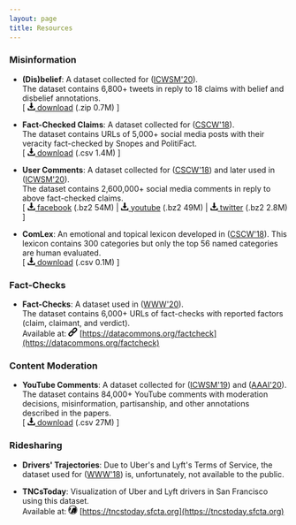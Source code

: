 ```yaml
---
layout: page
title: Resources
---
```

### Misinformation

* **(Dis)belief**: A dataset collected for ([ICWSM'20](/publications/icwsm20_paper.pdf)).  
The dataset contains 6,800+ tweets in reply to 18 claims with belief and disbelief annotations.  
\[ [<img src="../images/icons/download.svg" width="14"> download](annotations.zip) (.zip 0.7M) \]

* **Fact-Checked Claims**: A dataset collected for ([CSCW'18](/publications/cscw18_paper.pdf)).  
The dataset contains URLs of 5,000+ social media posts with their veracity fact-checked by Snopes and PolitiFact.  
\[ [<img src="../images/icons/download.svg" width="14"> download](factchecks.csv) (.csv 1.4M) \]

* **User Comments**: A dataset collected for ([CSCW'18](/publications/cscw18_paper.pdf)) and later used in ([ICWSM'20](/publications/icwsm20_paper.pdf)).  
The dataset contains 2,600,000+ social media comments in reply to above fact-checked claims.  
\[ [<img src="../images/icons/download.svg" width="14"> facebook](comments/facebook.bz2)  (.bz2 54M) \| [<img src="../images/icons/download.svg" width="14"> youtube](comments/youtube.bz2) (.bz2 49M) \| [<img src="../images/icons/download.svg" width="14"> twitter](comments/twitter.bz2) (.bz2 2.8M)  \]

* **ComLex**: An emotional and topical lexicon developed in ([CSCW'18](/publications/cscw18_paper.pdf)).
This lexicon contains 300 categories but only the top 56 named categories are human evaluated.  
\[ [<img src="../images/icons/download.svg" width="14"> download](ComLex.csv) (.csv 0.1M) \]

### Fact-Checks

* **Fact-Checks**: A dataset used in ([WWW'20](/publications/www20_paper.pdf)).  
The dataset contains 6,000+ URLs of fact-checks with reported factors (claim, claimant, and verdict).  
Available at: <img src="../images/icons/link.svg" width="16"> [https://datacommons.org/factcheck](https://datacommons.org/factcheck)

### Content Moderation

* **YouTube Comments**: A dataset collected for ([ICWSM'19](/publications/icwsm19_paper.pdf)) and ([AAAI'20](/publications/aaai20_paper.pdf)).  
The dataset contains 84,000+ YouTube comments with moderation decisions, misinformation, partisanship, and other annotations described in the papers.  
\[ [<img src="../images/icons/download.svg" width="14"> download](youtube_comments.csv) (.csv 27M) \]

### Ridesharing

* **Drivers' Trajectories**: Due to Uber's and Lyft's Terms of Service, the dataset used for ([WWW'18](/publications/www18_paper.pdf)) is, unfortunately, not available to the public.

* **TNCsToday**: Visualization of Uber and Lyft drivers in San Francisco using this dataset.  
Available at: <img src="../images/logos/sfcta.jpg" width="16"> [https://tncstoday.sfcta.org](https://tncstoday.sfcta.org)
